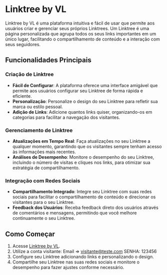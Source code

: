# Linktree by VL

Linktree by VL é uma plataforma intuitiva e fácil de usar que permite aos usuários criar e gerenciar seus próprios Linktrees. Um Linktree é uma página personalizada que agrupa todos os seus links importantes em um único lugar, facilitando o compartilhamento de conteúdo e a interação com seus seguidores.

## Funcionalidades Principais

### Criação de Linktree

- **Fácil de Configurar**: A plataforma oferece uma interface amigável que permite aos usuários configurar seu Linktree de forma rápida e eficiente.
- **Personalização**: Personalize o design do seu Linktree para refletir sua marca ou estilo pessoal.
- **Adição de Links**: Adicione quantos links quiser, organizando-os em categorias para facilitar a navegação dos visitantes.

### Gerenciamento de Linktree

- **Atualizações em Tempo Real**: Faça atualizações no seu Linktree a qualquer momento, garantindo que os visitantes sempre tenham acesso às informações mais recentes.
- **Análises de Desempenho**: Monitore o desempenho do seu Linktree, incluindo o número de visitas e cliques nos links, para otimizar sua estratégia de compartilhamento.

### Integração com Redes Sociais

- **Compartilhamento Integrado**: Integre seu Linktree com suas redes sociais para facilitar o compartilhamento de conteúdo e direcionar os visitantes para o seu Linktree.
- **Feedback dos Usuários**: Receba feedback direto dos usuários através de comentários e mensagens, permitindo que você melhore continuamente o seu Linktree.

## Como Começar

1. Acesse [Linktree by VL](https://linktreebyvl.vercel.app/login).
2. Utilize a conta visitante: Email => visitante@teste.com  SENHA: 123456
3. Configure seu Linktree adicionando links e personalizando o design.
4. Compartilhe seu Linktree nas suas redes sociais e monitore o desempenho para fazer ajustes conforme necessário.

